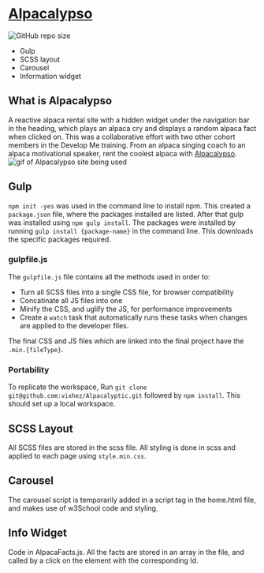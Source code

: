 # [Alpacalypso](https://github.com/merryface/Alpacalyptic)
![GitHub repo size](https://img.shields.io/github/repo-size/teemz-app/teemz-frontend?logo=GitHub&style=for-the-badge)
- Gulp
- SCSS layout
- Carousel
- Information widget

## What is Alpacalypso
A reactive alpaca rental site with a hidden widget under the navigation bar in the heading, which plays an alpaca cry and displays a random alpaca fact when clicked on. This was a collaborative effort with two other cohort members in the Develop Me training. From an alpaca singing coach to an alpaca motivational speaker, rent the coolest alpaca with [Alpacalypso](https://github.com/merryface/Alpacalyptic).
![gif of Alpacalypso site being used](/assets/alpacalyptoDemo.gif)




## Gulp
`npm init -yes` was used in the command line to install npm. This created a `package.json` file, where the packages installed are listed. After that gulp was installed using `npm gulp install`.
The packages were installed by running `gulp install {package-name}` in the command line. This downloads the specific packages required.

### gulpfile.js
The `gulpfile.js` file contains all the methods used in order to:
- Turn all SCSS files into a single CSS file, for browser compatibility
- Concatinate all JS files into one
- Minify the CSS, and uglify the JS, for performance improvements
- Create a `watch` task that automatically runs these tasks when changes are applied to the developer files.

The final CSS and JS files which are linked into the final project have the `.min.{fileType}`.

### Portability
To replicate the workspace, Run `git clone git@github.com:vixhez/Alpacalyptic.git` followed by `npm install`. This should set up a local workspace.

## SCSS Layout
All SCSS files are stored in the scss file. All styling is done in scss and applied to each page using `style.min.css`.

## Carousel
The carousel script is temporarily added in a script tag in the home.html file, and makes use of w3School code and styling.

## Info Widget
Code in AlpacaFacts.js. All the facts are stored in an array in the file, and called by a click on the element with the corresponding Id.
